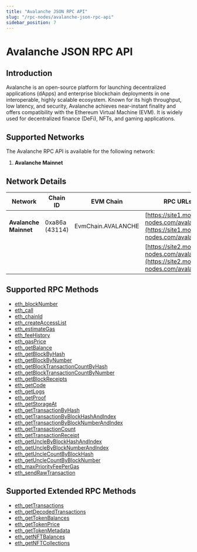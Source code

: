 ```yaml
---
title: "Avalanche JSON RPC API"
slug: "/rpc-nodes/avalanche-json-rpc-api"
sidebar_position: 7
---
```


# Avalanche JSON RPC API

## Introduction

Avalanche is an open-source platform for launching decentralized applications (dApps) and enterprise blockchain deployments in one interoperable, highly scalable ecosystem. Known for its high throughput, low latency, and security, Avalanche achieves near-instant finality and offers compatibility with the Ethereum Virtual Machine (EVM). It is widely used for decentralized finance (DeFi), NFTs, and gaming applications.

## Supported Networks

The Avalanche RPC API is available for the following network:

1. **Avalanche Mainnet**

## Network Details

| Network               | Chain ID       | EVM Chain          | RPC URLs                                                                                 |
| --------------------- | -------------- | ------------------ | ---------------------------------------------------------------------------------------- |
| **Avalanche Mainnet** | 0xa86a (43114) | EvmChain.AVALANCHE | [https://site1.moralis-nodes.com/avalanche/](https://site1.moralis-nodes.com/avalanche/) |
|                       |                |                    | [https://site2.moralis-nodes.com/avalanche/](https://site2.moralis-nodes.com/avalanche/) |

## Supported RPC Methods


  - <a href="/rpc-nodes/reference/eth_blockNumber">eth_blockNumber</a>
  - <a href="/rpc-nodes/reference/eth_call">eth_call</a>
  - <a href="/rpc-nodes/reference/eth_chainId">eth_chainId</a>
  - <a href="/rpc-nodes/reference/eth_createAccessList">eth_createAccessList</a>
  - <a href="/rpc-nodes/reference/eth_estimateGas">eth_estimateGas</a>
  - <a href="/rpc-nodes/reference/eth_feeHistory">eth_feeHistory</a>
  - <a href="/rpc-nodes/reference/eth_gasPrice">eth_gasPrice</a>
  - <a href="/rpc-nodes/reference/eth_getBalance">eth_getBalance</a>
  - <a href="/rpc-nodes/reference/eth_getBlockByHash">eth_getBlockByHash</a>
  - <a href="/rpc-nodes/reference/eth_getBlockByNumber">eth_getBlockByNumber</a>
  - <a href="/rpc-nodes/reference/eth_getBlockTransactionCountByHash">eth_getBlockTransactionCountByHash</a>
  - <a href="/rpc-nodes/reference/eth_getBlockTransactionCountByNumber">eth_getBlockTransactionCountByNumber</a>
  - <a href="/rpc-nodes/reference/eth_getBlockReceipts">eth_getBlockReceipts</a>
  - <a href="/rpc-nodes/reference/eth_getCode">eth_getCode</a>
  - <a href="/rpc-nodes/reference/eth_getLogs">eth_getLogs</a>
  - <a href="/rpc-nodes/reference/eth_getProof">eth_getProof</a>
  - <a href="/rpc-nodes/reference/eth_getStorageAt">eth_getStorageAt</a>
  - <a href="/rpc-nodes/reference/eth_getTransactionByHash">eth_getTransactionByHash</a>
  - <a href="/rpc-nodes/reference/eth_getTransactionByBlockHashAndIndex">eth_getTransactionByBlockHashAndIndex</a>
  - <a href="/rpc-nodes/reference/eth_getTransactionByBlockNumberAndIndex">eth_getTransactionByBlockNumberAndIndex</a>
  - <a href="/rpc-nodes/reference/eth_getTransactionCount">eth_getTransactionCount</a>
  - <a href="/rpc-nodes/reference/eth_getTransactionReceipt">eth_getTransactionReceipt</a>
  - <a href="/rpc-nodes/reference/eth_getUncleByBlockHashAndIndex">eth_getUncleByBlockHashAndIndex</a>
  - <a href="/rpc-nodes/reference/eth_getUncleByBlockNumberAndIndex">eth_getUncleByBlockNumberAndIndex</a>
  - <a href="/rpc-nodes/reference/eth_getUncleCountByBlockHash">eth_getUncleCountByBlockHash</a>
  - <a href="/rpc-nodes/reference/eth_getUncleCountByBlockNumber">eth_getUncleCountByBlockNumber</a>
  - <a href="/rpc-nodes/reference/eth_maxPriorityFeePerGas">eth_maxPriorityFeePerGas</a>
  - <a href="/rpc-nodes/reference/eth_sendRawTransaction">eth_sendRawTransaction</a>


## Supported Extended RPC Methods


  - <a href="/rpc-nodes/reference/extended-rpc/eth_getTransactions">eth_getTransactions</a>
  - <a href="/rpc-nodes/reference/extended-rpc/eth_getDecodedTransactions">eth_getDecodedTransactions</a>
  - <a href="/rpc-nodes/reference/extended-rpc/eth_getTokenBalances">eth_getTokenBalances</a>
  - <a href="/rpc-nodes/reference/extended-rpc/eth_getTokenPrice">eth_getTokenPrice</a>
  - <a href="/rpc-nodes/reference/extended-rpc/eth_getTokenMetadata">eth_getTokenMetadata</a>
  - <a href="/rpc-nodes/reference/extended-rpc/eth_getNFTBalances">eth_getNFTBalances</a>
  - <a href="/rpc-nodes/reference/extended-rpc/eth_getNFTCollections">eth_getNFTCollections</a>

